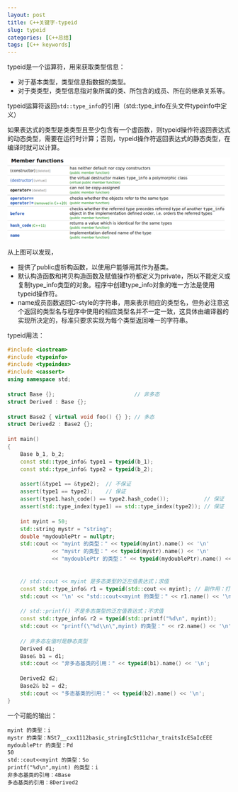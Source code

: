 ```yaml
---
layout: post
title: C++关键字-typeid
slug: typeid
categories: [C++总结]
tags: [C++ keywords]
---
```


typeid是一个运算符，用来获取类型信息：
+ 对于基本类型，类型信息指数据的类型。
+ 对于类类型，类型信息指对象所属的类、所包含的成员、所在的继承关系等。

typeid运算符返回`std::type_info`的引用（std::type_info在头文件typeinfo中定义）

如果表达式的类型是类类型且至少包含有一个虚函数，则typeid操作符返回表达式的动态类型，需要在运行时计算；否则，typeid操作符返回表达式的静态类型，在编译时就可以计算。

![](/assets/images/type_info.png)

从上图可以发现，
+ 提供了public虚析构函数，以使用户能够用其作为基类。
+ 默认构造函数和拷贝构造函数及赋值操作符都定义为private，所以不能定义或复制type_info类型的对象。程序中创建type_info对象的唯一方法是使用typeid操作符。
+ name成员函数返回C-style的字符串，用来表示相应的类型名，但务必注意这个返回的类型名与程序中使用的相应类型名并不一定一致，这具体由编译器的实现所决定的，标准只要求实现为每个类型返回唯一的字符串。

typeid用法：
```cpp
#include <iostream>
#include <typeinfo>
#include <typeindex>
#include <cassert>
using namespace std;

struct Base {};                         // 非多态
struct Derived : Base {};

struct Base2 { virtual void foo() {} }; // 多态
struct Derived2 : Base2 {};

int main()
{
    Base b_1, b_2;
    const std::type_info& type1 = typeid(b_1);
    const std::type_info& type2 = typeid(b_2);

    assert(&type1 == &type2);  // 不保证
    assert(type1 == type2);    // 保证
    assert(type1.hash_code() == type2.hash_code());           // 保证
    assert(std::type_index(type1) == std::type_index(type2)); // 保证

    int myint = 50;
    std::string mystr = "string";
    double *mydoublePtr = nullptr;
    std::cout << "myint 的类型：" << typeid(myint).name() << '\n'
              << "mystr 的类型：" << typeid(mystr).name() << '\n'
              << "mydoublePtr 的类型：" << typeid(mydoublePtr).name() << '\n';


    // std::cout << myint 是多态类型的泛左值表达式；求值
    const std::type_info& r1 = typeid(std::cout << myint); // 副作用：打印 50
    std::cout << '\n' << "std::cout<<myint 的类型：" << r1.name() << '\n';

    // std::printf() 不是多态类型的泛左值表达式；不求值
    const std::type_info& r2 = typeid(std::printf("%d\n", myint));
    std::cout << "printf(\"%d\\n\",myint) 的类型：" << r2.name() << '\n';

    // 非多态左值时是静态类型
    Derived d1;
    Base& b1 = d1;
    std::cout << "非多态基类的引用：" << typeid(b1).name() << '\n';

    Derived2 d2;
    Base2& b2 = d2;
    std::cout << "多态基类的引用：" << typeid(b2).name() << '\n';
}
```

一个可能的输出：
```
myint 的类型：i
mystr 的类型：NSt7__cxx1112basic_stringIcSt11char_traitsIcESaIcEEE
mydoublePtr 的类型：Pd
50
std::cout<<myint 的类型：So
printf("%d\n",myint) 的类型：i
非多态基类的引用：4Base
多态基类的引用：8Derived2
```